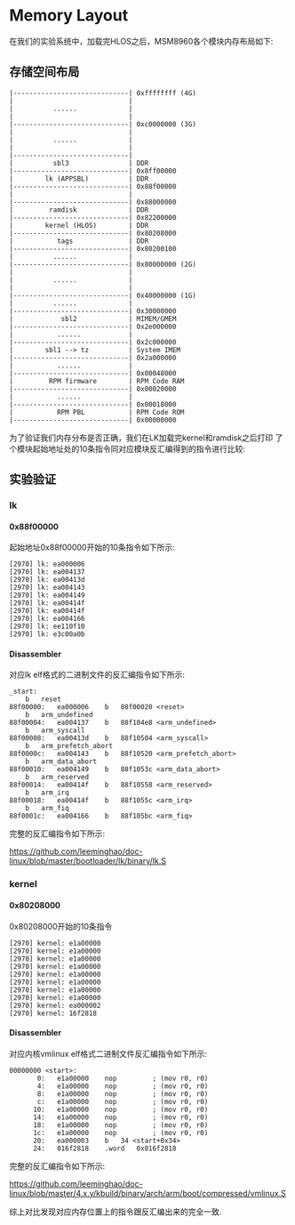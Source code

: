 Memory Layout
========================================

在我们的实验系统中，加载完HLOS之后，MSM8960各个模块内存布局如下:

存储空间布局
----------------------------------------

```
|-----------------------------| 0xffffffff (4G)
|                             |
|          ......             |
|                             |
|-----------------------------| 0xc0000000 (3G)
|                             |
|          ......             |
|                             |
|-----------------------------|
|          sbl3               | DDR
|-----------------------------| 0x8ff00000
|        lk (APPSBL)          | DDR
|-----------------------------| 0x88f00000
|                             |
|-----------------------------| 0x88000000
|         ramdisk             | DDR
|-----------------------------| 0x82200000
|        kernel (HLOS)        | DDR
|-----------------------------| 0x80208000
|           tags              | DDR
|-----------------------------| 0x80200100
|          ......             |
|-----------------------------| 0x80000000 (2G)
|                             |
|          ......             |
|                             |
|-----------------------------| 0x40000000 (1G)
|          ......             |
|-----------------------------| 0x30000000
|            sbl2             | MIMEM/GMEM
|-----------------------------| 0x2e000000
|           ......            |
|-----------------------------| 0x2c000000
|        sbl1 --> tz          | System IMEM
|-----------------------------| 0x2a000000
|           ......            |
|-----------------------------| 0x00048000
|         RPM firmware        | RPM Code RAM
|-----------------------------| 0x00020000
|           ......            |
|-----------------------------| 0x00018000
|           RPM PBL           | RPM Code ROM
|-----------------------------| 0x00000000
```

为了验证我们内存分布是否正确，我们在LK加载完kernel和ramdisk之后打印
了个模块起始地址处的10条指令同对应模块反汇编得到的指令进行比较:

实验验证
----------------------------------------

### lk

#### 0x88f00000

起始地址0x88f00000开始的10条指令如下所示:

```
[2970] lk: ea000006
[2970] lk: ea004137
[2970] lk: ea00413d
[2970] lk: ea004143
[2970] lk: ea004149
[2970] lk: ea00414f
[2970] lk: ea00414f
[2970] lk: ea004166
[2970] lk: ee110f10
[2970] lk: e3c00a0b
```

#### Disassembler

对应lk elf格式的二进制文件的反汇编指令如下所示:

```
_start:
	b	reset
88f00000:	ea000006 	b	88f00020 <reset>
	b	arm_undefined
88f00004:	ea004137 	b	88f104e8 <arm_undefined>
	b	arm_syscall
88f00008:	ea00413d 	b	88f10504 <arm_syscall>
	b	arm_prefetch_abort
88f0000c:	ea004143 	b	88f10520 <arm_prefetch_abort>
	b	arm_data_abort
88f00010:	ea004149 	b	88f1053c <arm_data_abort>
	b	arm_reserved
88f00014:	ea00414f 	b	88f10558 <arm_reserved>
	b	arm_irq
88f00018:	ea00414f 	b	88f1055c <arm_irq>
	b	arm_fiq
88f0001c:	ea004166 	b	88f105bc <arm_fiq>
```

完整的反汇编指令如下所示:

https://github.com/leeminghao/doc-linux/blob/master/bootloader/lk/binary/lk.S

### kernel

#### 0x80208000

0x80208000开始的10条指令

```
[2970] kernel: e1a00000
[2970] kernel: e1a00000
[2970] kernel: e1a00000
[2970] kernel: e1a00000
[2970] kernel: e1a00000
[2970] kernel: e1a00000
[2970] kernel: e1a00000
[2970] kernel: e1a00000
[2970] kernel: ea000002
[2970] kernel: 16f2818
```

#### Disassembler

对应内核vmlinux elf格式二进制文件反汇编指令如下所示:

```
00000000 <start>:
       0:	e1a00000 	nop			; (mov r0, r0)
       4:	e1a00000 	nop			; (mov r0, r0)
       8:	e1a00000 	nop			; (mov r0, r0)
       c:	e1a00000 	nop			; (mov r0, r0)
      10:	e1a00000 	nop			; (mov r0, r0)
      14:	e1a00000 	nop			; (mov r0, r0)
      18:	e1a00000 	nop			; (mov r0, r0)
      1c:	e1a00000 	nop			; (mov r0, r0)
      20:	ea000003 	b	34 <start+0x34>
      24:	016f2818 	.word	0x016f2818
```

完整的反汇编指令如下所示:

https://github.com/leeminghao/doc-linux/blob/master/4.x.y/kbuild/binary/arch/arm/boot/compressed/vmlinux.S

综上对比发现对应内存位置上的指令跟反汇编出来的完全一致.
